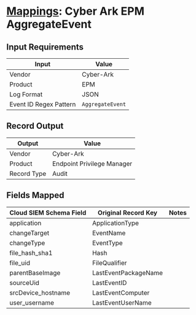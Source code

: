 # [Mappings](README.md): Cyber Ark EPM AggregateEvent

## Input Requirements

|Input|Value|
|-----|-----|
|Vendor|Cyber-Ark|
|Product|EPM|
|Log Format|JSON|
|Event ID Regex Pattern|`AggregateEvent`|

## Record Output

|Output|Value|
|------|-----|
|Vendor|Cyber-Ark|
|Product|Endpoint Privilege Manager|
|Record Type|Audit|

## Fields Mapped

|Cloud SIEM Schema Field|Original Record Key|Notes|
|-----------------------|-------------------|-----|
|application|ApplicationType||
|changeTarget|EventName||
|changeType|EventType||
|file_hash_sha1|Hash||
|file_uid|FileQualifier||
|parentBaseImage|LastEventPackageName||
|sourceUid|LastEventID||
|srcDevice_hostname|LastEventComputer||
|user_username|LastEventUserName||

